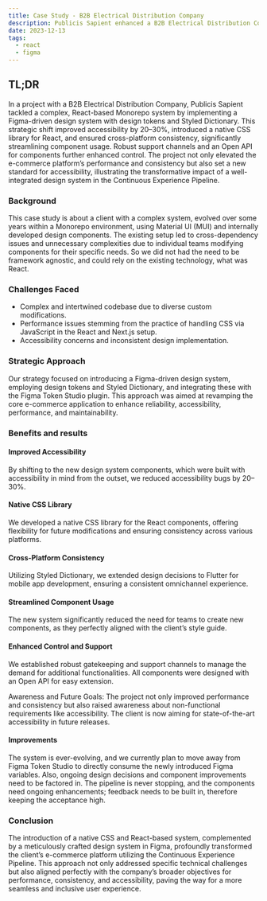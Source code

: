 ```yaml
---
title: Case Study - B2B Electrical Distribution Company
description: Publicis Sapient enhanced a B2B Electrical Distribution Company's React-based Monorepo system using a Figma-driven design system. This improved accessibility by 20-30%, introduced a native CSS library for React, and ensured cross-platform consistency, streamlining component usage and setting new accessibility standards in e-commerce.
date: 2023-12-13
tags:
  - react
  - figma
---
```


## TL;DR

In a project with a B2B Electrical Distribution Company, Publicis Sapient tackled a complex, React-based Monorepo system by implementing a Figma-driven design system with design tokens and Styled Dictionary. This strategic shift improved accessibility by 20–30%, introduced a native CSS library for React, and ensured cross-platform consistency, significantly streamlining component usage. Robust support channels and an Open API for components further enhanced control. The project not only elevated the e-commerce platform’s performance and consistency but also set a new standard for accessibility, illustrating the transformative impact of a well-integrated design system in the Continuous Experience Pipeline.

### Background

This case study is about a client with a complex system, evolved over some years within a Monorepo environment, using Material UI (MUI) and internally developed design components. The existing setup led to cross-dependency issues and unnecessary complexities due to individual teams modifying components for their specific needs. So we did not had the need to be framework agnostic, and could rely on the existing technology, what was React.

### Challenges Faced

- Complex and intertwined codebase due to diverse custom modifications.
- Performance issues stemming from the practice of handling CSS via JavaScript in the React and Next.js setup.
- Accessibility concerns and inconsistent design implementation.

### Strategic Approach

Our strategy focused on introducing a Figma-driven design system, employing design tokens and Styled Dictionary, and integrating these with the Figma Token Studio plugin. This approach was aimed at revamping the core e-commerce application to enhance reliability, accessibility, performance, and maintainability.

### Benefits and results

#### Improved Accessibility

By shifting to the new design system components, which were built with accessibility in mind from the outset, we reduced accessibility bugs by 20–30%.

#### Native CSS Library

We developed a native CSS library for the React components, offering flexibility for future modifications and ensuring consistency across various platforms.

#### Cross-Platform Consistency

Utilizing Styled Dictionary, we extended design decisions to Flutter for mobile app development, ensuring a consistent omnichannel experience.

#### Streamlined Component Usage

The new system significantly reduced the need for teams to create new components, as they perfectly aligned with the client’s style guide.

#### Enhanced Control and Support

We established robust gatekeeping and support channels to manage the demand for additional functionalities. All components were designed with an Open API for easy extension.

Awareness and Future Goals: The project not only improved performance and consistency but also raised awareness about non-functional requirements like accessibility. The client is now aiming for state-of-the-art accessibility in future releases.

#### Improvements

The system is ever-evolving, and we currently plan to move away from Figma Token Studio to directly consume the newly introduced Figma variables. Also, ongoing design decisions and component improvements need to be factored in. The pipeline is never stopping, and the components need ongoing enhancements; feedback needs to be built in, therefore keeping the acceptance high.

### Conclusion

The introduction of a native CSS and React-based system, complemented by a meticulously crafted design system in Figma, profoundly transformed the client’s e-commerce platform utilizing the Continuous Experience Pipeline. This approach not only addressed specific technical challenges but also aligned perfectly with the company’s broader objectives for performance, consistency, and accessibility, paving the way for a more seamless and inclusive user experience.
